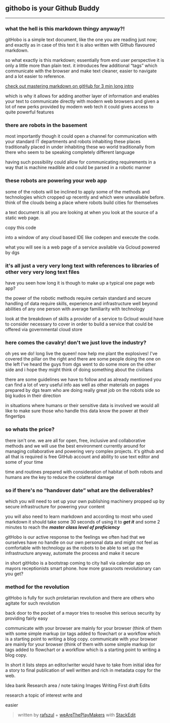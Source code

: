 
## githobo is your Github Buddy 
---

### what the hell is this markdown thingy anyway?!

gitHobo is a simple text document, like the one you are reading just now; and exactly as in case of this text it is also written with Github flavoured markdown. 

so what exactly is this markdown; essentially from end user perspective it is only a little more than plain text. it introduces few additional “tags” which communicate with the browser and make text cleaner, easier to navigate and a lot easier to reference. 

[check out mastering markdown on gitHub for 3 min long intro][1]

which is why it allows for adding another layer of information and enables your text to communicate directly with modern web browsers and given a lot of new perks provided by modern web tech it could gives access to quite powerful features

### there are robots in the basement

most importantly though it could open a channel for communication with your standard IT departments and robots inhabiting these places traditionally placed in under inhabiting these wo world traditionally from there who seem to be speaking completely different language 

having such possibility could allow for communicating requirements in a way that is machine readible and could be parsed in a robotic manner

### these robots are powering your web app

some of the robots will be inclined to apply some of the methods and technologies which cropped up recently and which were unavailable before. think of the clouds being a place where robots build cities for themselves 

a text document is all you are looking at when you look at the source of a static web page. 

copy this code 



into a window of any cloud based IDE like codepen and execute the code.

what you will see is a web page of a service available via Gcloud powered by dgs 

### it's all just a very very long text with references to libraries of other very very long text files 

have you seen how long it is though to make up a typical one page web app?

the power of the robotic methods require certain standard and secure handling of data require skills, experience and infrastructure well beyond abilities of any one person with average familiarity with technology 

look at the breakdown of skills a provider of a service to Gcloud would have to consider necessary to cover in order to build a service that could be offered via governmental cloud store 

### here comes the cavalry! don't we just love the industry? 

oh yes we do! long live the queen! now help me plant the explosives! I've covered the pillar on the right and there are some people doing the one on the left I've heard the guys from dgs went to do some more on the other side and i hope they might think of doing something about the civilians 

there are some guidelines we have to follow and as already mentioned you can find a lot of very useful info aas well as other materials on pages prepared by dgs team who are doing really great job on the robots side so big kudos in their direction 

in situations where humans or their sensitive data is involved we would all like to make sure those who handle this data know the power at their fingertips 

### so whats the price?

there isn't one. we are all for open, free, inclusive and collaborative methods and we will use the best environment currently around for managing collaborative and powering very complex projects. it's github and all that is required is free GitHub account and ability to use text editor and some of your time 

time and routines prepared with consideration of habitat of both robots and humans are the key to reduce the colatteral damage

### so if there's no “handover date” what are the deliverables?


which you will need to set up your own publishing machinery propped up by secure infrastructure for powering your content

you will also need to learn markdown and according to most who used markdown it should take some 30 seconds of using it to ***get it*** and some 2 minutes to reach the ***master class level of proficiency***


gitHobo is our active response to the feelings we often had that we ourselves have no handle on our own personal data and might not feel as comfortable with technology as the robots to be able to set up the infrastructure anyway, automate the process and make it secure




in short gitHobo is a bootstrap coming to city hall via calendar app on mayors receptionists smart phone. how more grassroots revolutionary can you get?

### method for the revolution

 gitHobo is fully for such proletarian revolution and there are others who agitate for such revolution 



back door to the pocket of a mayor  tries to resolve this serious security by providing fairly easy 

communicate with your browser are mainly for your browser  (think of them with some simple markup (or tags added to flowchart or a workflow which is a starting point to writing a blog copy.
 communicate with your browser are mainly for your browser  (think of them with some simple markup (or tags added to flowchart or a workflow which is a starting point to writing a blog copy. 

In short it lists steps an editor/writer would have to take from initial idea for a story to final publication of well written and rich in metadata copy for the web.

Idea bank
Research area / note taking 
Images
Writing
First draft
Edits



research a topic of interest write and 


easier 

> written by [rafszul](https://github.com/rafszul) + [weAreThePlayMakers](http://wearetheplaymakers.com/) with [StackEdit](https://stackedit.io/)


  [1]: https://guides.github.com/features/mastering-markdown/